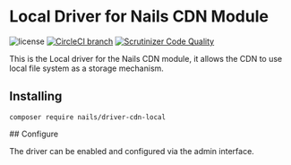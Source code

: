 # Local Driver for Nails CDN Module

![license](https://img.shields.io/badge/license-MIT-green.svg)
[![CircleCI branch](https://img.shields.io/circleci/project/github/nails/driver-cdn-local.svg)](https://circleci.com/gh/nails/driver-cdn-local)
[![Scrutinizer Code Quality](https://scrutinizer-ci.com/g/nails/driver-cdn-local/badges/quality-score.png)](https://scrutinizer-ci.com/g/nails/driver-cdn-local)

This is the Local driver for the Nails CDN module, it allows the CDN to use local file system as a storage mechanism.


## Installing

    composer require nails/driver-cdn-local


## Configure

The driver can be enabled and configured via the admin interface.
